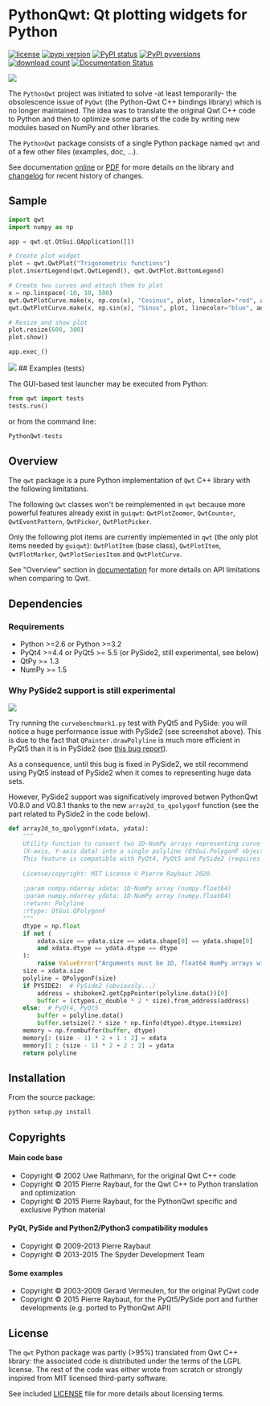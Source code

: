 # PythonQwt: Qt plotting widgets for Python

[![license](https://img.shields.io/pypi/l/PythonQwt.svg)](./LICENSE)
[![pypi version](https://img.shields.io/pypi/v/PythonQwt.svg)](https://pypi.org/project/PythonQwt/)
[![PyPI status](https://img.shields.io/pypi/status/PythonQwt.svg)](https://github.com/PierreRaybaut/PythonQwt)
[![PyPI pyversions](https://img.shields.io/pypi/pyversions/PythonQwt.svg)](https://pypi.python.org/pypi/PythonQwt/)
[![download count](https://img.shields.io/conda/dn/conda-forge/PythonQwt.svg)](https://www.anaconda.com/download/)
[![Documentation Status](https://readthedocs.org/projects/pythonqwt/badge/?version=latest)](https://pythonqwt.readthedocs.io/en/latest/?badge=latest)

<img src="https://raw.githubusercontent.com/PierreRaybaut/PythonQwt/master/qwt/tests/data/testlauncher.png">

The `PythonQwt` project was initiated to solve -at least temporarily- the 
obsolescence issue of `PyQwt` (the Python-Qwt C++ bindings library) which is 
no longer maintained. The idea was to translate the original Qwt C++ code to 
Python and then to optimize some parts of the code by writing new modules 
based on NumPy and other libraries.

The `PythonQwt` package consists of a single Python package named `qwt` and 
of a few other files (examples, doc, ...).

See documentation [online](https://pythonqwt.readthedocs.io/en/latest/) or [PDF](https://pythonqwt.readthedocs.io/_/downloads/en/latest/pdf/) for more details on 
the library and [changelog](CHANGELOG.md) for recent history of changes.

## Sample

```python
import qwt
import numpy as np

app = qwt.qt.QtGui.QApplication([])

# Create plot widget
plot = qwt.QwtPlot("Trigonometric functions")
plot.insertLegend(qwt.QwtLegend(), qwt.QwtPlot.BottomLegend)

# Create two curves and attach them to plot
x = np.linspace(-10, 10, 500)
qwt.QwtPlotCurve.make(x, np.cos(x), "Cosinus", plot, linecolor="red", antialiased=True)
qwt.QwtPlotCurve.make(x, np.sin(x), "Sinus", plot, linecolor="blue", antialiased=True)

# Resize and show plot
plot.resize(600, 300)
plot.show()

app.exec_()
```

<img src="https://raw.githubusercontent.com/PierreRaybaut/PythonQwt/master/doc/images/QwtPlot_example.png">
## Examples (tests)

The GUI-based test launcher may be executed from Python:

```python
from qwt import tests
tests.run()
```

or from the command line:

```bash
PythonQwt-tests
```

## Overview

The `qwt` package is a pure Python implementation of `Qwt` C++ library with 
the following limitations.

The following `Qwt` classes won't be reimplemented in `qwt` because more
powerful features already exist in `guiqwt`: `QwtPlotZoomer`, 
`QwtCounter`, `QwtEventPattern`, `QwtPicker`, `QwtPlotPicker`.

Only the following plot items are currently implemented in `qwt` (the only 
plot items needed by `guiqwt`): `QwtPlotItem` (base class), `QwtPlotItem`, 
`QwtPlotMarker`, `QwtPlotSeriesItem` and `QwtPlotCurve`.

See "Overview" section in [documentation](https://pythonqwt.readthedocs.io/en/latest/) 
for more details on API limitations when comparing to Qwt.

## Dependencies

### Requirements ###
- Python >=2.6 or Python >=3.2
- PyQt4 >=4.4 or PyQt5 >= 5.5 (or PySide2, still experimental, see below)
- QtPy >= 1.3
- NumPy >= 1.5

### Why PySide2 support is still experimental ###

<img src="https://raw.githubusercontent.com/PierreRaybaut/PythonQwt/master/doc/images/pyqt5_vs_pyside2.png">

Try running the `curvebenchmark1.py` test with PyQt5 and PySide: you will notice a 
huge performance issue with PySide2 (see screenshot above). This is due to the fact 
that `QPainter.drawPolyline` is much more efficient in PyQt5 than it is in PySide2 
(see [this bug report](https://bugreports.qt.io/projects/PYSIDE/issues/PYSIDE-1366)).

As a consequence, until this bug is fixed in PySide2, we still recommend using PyQt5 
instead of PySide2 when it comes to representing huge data sets.

However, PySide2 support was significatively improved betwen PythonQwt V0.8.0 and 
V0.8.1 thanks to the new `array2d_to_qpolygonf` function (see the part related to 
PySide2 in the code below).

```python
def array2d_to_qpolygonf(xdata, ydata):
    """
    Utility function to convert two 1D-NumPy arrays representing curve data 
    (X-axis, Y-axis data) into a single polyline (QtGui.PolygonF object). 
    This feature is compatible with PyQt4, PyQt5 and PySide2 (requires QtPy).
    
    License/copyright: MIT License © Pierre Raybaut 2020.
    
    :param numpy.ndarray xdata: 1D-NumPy array (numpy.float64)
    :param numpy.ndarray ydata: 1D-NumPy array (numpy.float64)
    :return: Polyline
    :rtype: QtGui.QPolygonF
    """
    dtype = np.float
    if not (
        xdata.size == ydata.size == xdata.shape[0] == ydata.shape[0]
        and xdata.dtype == ydata.dtype == dtype
    ):
        raise ValueError("Arguments must be 1D, float64 NumPy arrays with same size")
    size = xdata.size
    polyline = QPolygonF(size)
    if PYSIDE2:  # PySide2 (obviously...)
        address = shiboken2.getCppPointer(polyline.data())[0]
        buffer = (ctypes.c_double * 2 * size).from_address(address)
    else:  # PyQt4, PyQt5
        buffer = polyline.data()
        buffer.setsize(2 * size * np.finfo(dtype).dtype.itemsize)
    memory = np.frombuffer(buffer, dtype)
    memory[: (size - 1) * 2 + 1 : 2] = xdata
    memory[1 : (size - 1) * 2 + 2 : 2] = ydata
    return polyline
```

## Installation

From the source package:

```bash
python setup.py install
```

## Copyrights

#### Main code base
- Copyright © 2002 Uwe Rathmann, for the original Qwt C++ code
- Copyright © 2015 Pierre Raybaut, for the Qwt C++ to Python translation and 
optimization
- Copyright © 2015 Pierre Raybaut, for the PythonQwt specific and exclusive 
Python material

#### PyQt, PySide and Python2/Python3 compatibility modules
- Copyright © 2009-2013 Pierre Raybaut
- Copyright © 2013-2015 The Spyder Development Team

#### Some examples
- Copyright © 2003-2009 Gerard Vermeulen, for the original PyQwt code
- Copyright © 2015 Pierre Raybaut, for the PyQt5/PySide port and further 
developments (e.g. ported to PythonQwt API)

## License

The `qwt` Python package was partly (>95%) translated from Qwt C++ library: 
the associated code is distributed under the terms of the LGPL license. The 
rest of the code was either wrote from scratch or strongly inspired from MIT 
licensed third-party software.

See included [LICENSE](LICENSE) file for more details about licensing terms.
